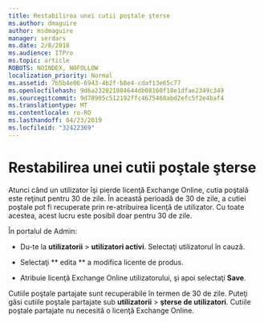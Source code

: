 ```yaml
---
title: Restabilirea unei cutii poştale şterse
ms.author: dmaguire
author: msdmaguire
manager: serdars
ms.date: 2/8/2018
ms.audience: ITPro
ms.topic: article
ROBOTS: NOINDEX, NOFOLLOW
localization_priority: Normal
ms.assetid: 7b5b4e06-6943-4b2f-b8e4-cdaf13e65c77
ms.openlocfilehash: 9d6a232821884644db08160f18e1dfae2349c349
ms.sourcegitcommit: 9d78905c512192ffc4675468abd2efc5f2e4baf4
ms.translationtype: MT
ms.contentlocale: ro-RO
ms.lasthandoff: 04/23/2019
ms.locfileid: "32422369"
---
```

# <a name="restore-a-deleted-mailbox"></a>Restabilirea unei cutii poştale şterse

Atunci când un utilizator îşi pierde licenţă Exchange Online, cutia poştală este reţinut pentru 30 de zile. În această perioadă de 30 de zile, a cutiei poştale pot fi recuperate prin re-atribuirea licenţă de utilizator. Cu toate acestea, acest lucru este posibil doar pentru 30 de zile.
  
În portalul de Admin:
  
- Du-te la **utilizatorii** \> **utilizatori activi**. Selectaţi utilizatorul în cauză.
    
- Selectaţi ** edita ** a modifica licente de produs. 
    
- Atribuie licenţă Exchange Online utilizatorului, şi apoi selectaţi **Save**.
    
Cutiile poştale partajate sunt recuperabile în termen de 30 de zile. Puteţi găsi cutiile poştale partajate sub **utilizatorii** \> **şterse de utilizatori**. Cutiile poştale partajate nu necesită o licenţă Exchange Online.
  

